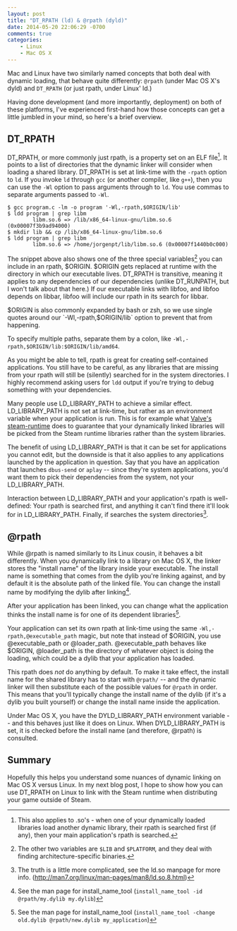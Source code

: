 ```yaml
---
layout: post
title: "DT_RPATH (ld) & @rpath (dyld)"
date: 2014-05-20 22:06:29 -0700
comments: true
categories:
    - Linux
    - Mac OS X
---
```


Mac and Linux have two similarly named concepts that both deal with
dynamic loading, that behave quite differently: `@rpath` (under Mac OS
X's dyld) and `DT_RPATH` (or just rpath, under Linux' ld.)

Having done development (and more importantly, deployment) on both of
these platforms, I've experienced first-hand how those concepts can get
a little jumbled in your mind, so here's a brief overview.

<!-- more -->

## DT\_RPATH

DT\_RPATH, or more commonly just rpath, is a property set on an ELF
file[^1]. It points to a list of directories that the dynamic linker
will consider when loading a shared library. DT\_RPATH is set at
link-time with the `-rpath` option to `ld`.  If you invoke `ld` through
`gcc` (or another compiler, like `g++`), then you can use the `-Wl`
option to pass arguments through to `ld`. You use commas to separate
arguments passed to `-Wl`.

```
$ gcc program.c -lm -o program '-Wl,-rpath,$ORIGIN/lib'
$ ldd program | grep libm
        libm.so.6 => /lib/x86_64-linux-gnu/libm.so.6 (0x00007f3b9ad94000)
$ mkdir lib && cp /lib/x86_64-linux-gnu/libm.so.6
$ ldd program | grep libm
        libm.so.6 => /home/jorgenpt/lib/libm.so.6 (0x00007f1440b0c000)
```

The snippet above also shows one of the three special variables[^2] you
can include in an rpath, $ORIGIN. $ORIGIN gets replaced at runtime with
the directory in which our executable lives. DT\_RPATH is transitive,
meaning it applies to any dependencies of our dependencies (unlike
DT\_RUNPATH, but I won't talk about that here.) If our executable links
with libfoo, and libfoo depends on libbar, libfoo will include our rpath
in its search for libbar.

$ORIGIN is also commonly expanded by bash or zsh, so we use single
quotes around our `-Wl,-rpath,$ORIGIN/lib` option to prevent that from
happening.

To specify multiple paths, separate them by a colon, like
`-Wl,-rpath,$ORIGIN/lib:$ORIGIN/lib/amd64`.

As you might be able to tell, rpath is great for creating self-contained
applications. You still have to be careful, as any libraries that are
missing from your rpath will still be (silently) searched for in the
system directories. I highly recommend asking users for `ldd` output if
you're trying to debug something with your dependencies.

Many people use LD\_LIBRARY\_PATH to achieve a similar effect.
LD\_LIBRARY\_PATH is not set at link-time, but rather as an environment
variable when your application is run. This is for example what [Valve's
steam-runtime][steam-runtime] does to guarantee that your dynamically
linked libraries will be picked from the Steam runtime libraries rather
than the system libraries.

The benefit of using LD\_LIBRARY\_PATH is that it can be set for
applications you cannot edit, but the downside is that it also applies
to any applications launched by the application in question. Say that
you have an application that launches `dbus-send` or `aplay` -- since
they're system applications, you'd want them to pick their dependencies
from the system, not your LD\_LIBRARY\_PATH.

Interaction between LD\_LIBRARY\_PATH and your application's rpath is
well-defined: Your rpath is searched first, and anything it can't find
there it'll look for in LD\_LIBRARY\_PATH. Finally, if searches the
system directories[^3].

## @rpath

While @rpath is named similarly to its Linux cousin, it behaves a bit
differently. When you dynamically link to a library on Mac OS X, the
linker stores the "install name" of the library inside your executable.
The install name is something that comes from the dylib you're linking
against, and by default it is the absolute path of the linked file. You
can change the install name by modifying the dylib after linking[^4].

After your application has been linked, you can change what the
application thinks the install name is for one of its dependent
libraries[^5].

Your application can set its own rpath at link-time using the same
`-Wl,-rpath,@executable_path` magic, but note that instead of $ORIGIN,
you use @executable\_path or @loader\_path. @executable\_path behaves
like $ORIGIN, @loader\_path is the directory of whatever object is doing the
loading, which could be a dylib that your application has loaded.

This rpath does *not* do anything by default. To make it take effect,
the install name for the shared library has to start with `@rpath/` --
and the dynamic linker will then substitute each of the possible values
for `@rpath` in order. This means that you'll typically change the
install name of the dylib (if it's a dylib you built yourself) or change
the install name inside the application.

Under Mac OS X, you have the DYLD\_LIBRARY\_PATH environment variable --
and this behaves just like it does on Linux. When DYLD\_LIBRARY\_PATH is
set, it is checked before the install name (and therefore, @rpath) is
consulted.


## Summary

Hopefully this helps you understand some nuances of dynamic linking on
Mac OS X versus Linux. In my next blog post, I hope to show how you can
use DT\_RPATH on Linux to link with the Steam runtime when distributing
your game outside of Steam.

[^1]: This also applies to .so's - when one of your dynamically loaded libraries load another dynamic library, their rpath is searched first (if any), then your main application's rpath is searched.
[^2]: The other two variables are `$LIB` and `$PLATFORM`, and they deal with finding architecture-specific binaries.
[^3]: The truth is a little more complicated, see the ld.so manpage for more info. (http://man7.org/linux/man-pages/man8/ld.so.8.html)
[^4]: See the man page for install\_name\_tool (`install_name_tool -id @rpath/my.dylib my.dylib`)
[^5]: See the man page for install\_name\_tool (`install_name_tool -change old.dylib @rpath/new.dylib my_application`)

[steam-runtime]: https://github.com/ValveSoftware/steam-runtime

